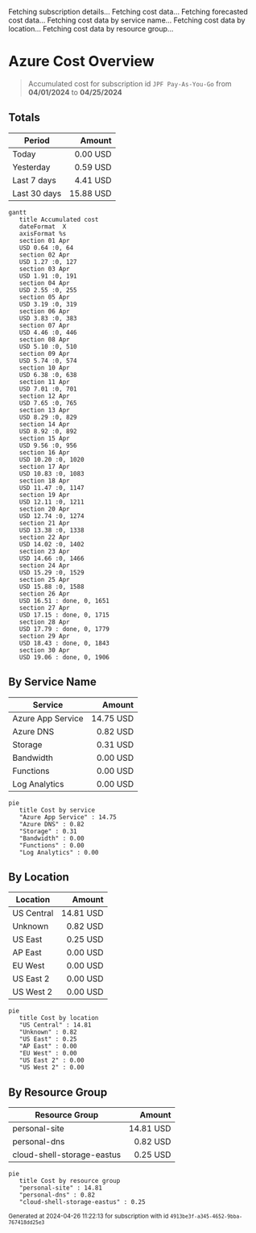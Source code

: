 Fetching subscription details...
Fetching cost data...
Fetching forecasted cost data...
Fetching cost data by service name...
Fetching cost data by location...
Fetching cost data by resource group...
# Azure Cost Overview

> Accumulated cost for subscription id `JPF Pay-As-You-Go` from **04/01/2024** to **04/25/2024**

## Totals

|Period|Amount|
|---|---:|
|Today|0.00 USD|
|Yesterday|0.59 USD|
|Last 7 days|4.41 USD|
|Last 30 days|15.88 USD|

```mermaid
gantt
   title Accumulated cost
   dateFormat  X
   axisFormat %s
   section 01 Apr
   USD 0.64 :0, 64
   section 02 Apr
   USD 1.27 :0, 127
   section 03 Apr
   USD 1.91 :0, 191
   section 04 Apr
   USD 2.55 :0, 255
   section 05 Apr
   USD 3.19 :0, 319
   section 06 Apr
   USD 3.83 :0, 383
   section 07 Apr
   USD 4.46 :0, 446
   section 08 Apr
   USD 5.10 :0, 510
   section 09 Apr
   USD 5.74 :0, 574
   section 10 Apr
   USD 6.38 :0, 638
   section 11 Apr
   USD 7.01 :0, 701
   section 12 Apr
   USD 7.65 :0, 765
   section 13 Apr
   USD 8.29 :0, 829
   section 14 Apr
   USD 8.92 :0, 892
   section 15 Apr
   USD 9.56 :0, 956
   section 16 Apr
   USD 10.20 :0, 1020
   section 17 Apr
   USD 10.83 :0, 1083
   section 18 Apr
   USD 11.47 :0, 1147
   section 19 Apr
   USD 12.11 :0, 1211
   section 20 Apr
   USD 12.74 :0, 1274
   section 21 Apr
   USD 13.38 :0, 1338
   section 22 Apr
   USD 14.02 :0, 1402
   section 23 Apr
   USD 14.66 :0, 1466
   section 24 Apr
   USD 15.29 :0, 1529
   section 25 Apr
   USD 15.88 :0, 1588
   section 26 Apr
   USD 16.51 : done, 0, 1651
   section 27 Apr
   USD 17.15 : done, 0, 1715
   section 28 Apr
   USD 17.79 : done, 0, 1779
   section 29 Apr
   USD 18.43 : done, 0, 1843
   section 30 Apr
   USD 19.06 : done, 0, 1906
```

## By Service Name

|Service|Amount|
|---|---:|
|Azure App Service|14.75 USD|
|Azure DNS|0.82 USD|
|Storage|0.31 USD|
|Bandwidth|0.00 USD|
|Functions|0.00 USD|
|Log Analytics|0.00 USD|

```mermaid
pie
   title Cost by service
   "Azure App Service" : 14.75
   "Azure DNS" : 0.82
   "Storage" : 0.31
   "Bandwidth" : 0.00
   "Functions" : 0.00
   "Log Analytics" : 0.00
```

## By Location

|Location|Amount|
|---|---:|
|US Central|14.81 USD|
|Unknown|0.82 USD|
|US East|0.25 USD|
|AP East|0.00 USD|
|EU West|0.00 USD|
|US East 2|0.00 USD|
|US West 2|0.00 USD|

```mermaid
pie
   title Cost by location
   "US Central" : 14.81
   "Unknown" : 0.82
   "US East" : 0.25
   "AP East" : 0.00
   "EU West" : 0.00
   "US East 2" : 0.00
   "US West 2" : 0.00
```

## By Resource Group

|Resource Group|Amount|
|---|---:|
|personal-site|14.81 USD|
|personal-dns|0.82 USD|
|cloud-shell-storage-eastus|0.25 USD|

```mermaid
pie
   title Cost by resource group
   "personal-site" : 14.81
   "personal-dns" : 0.82
   "cloud-shell-storage-eastus" : 0.25
```

<sup>Generated at 2024-04-26 11:22:13 for subscription with id `4913be3f-a345-4652-9bba-767418dd25e3`</sup>
